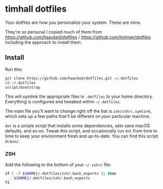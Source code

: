 # timhall dotfiles

Your dotfiles are how you personalize your system. These are mine.

They're so personal I copied much of them from https://github.com/haacked/dotfiles / https://github.com/holman/dotfiles including the approach to install them.

## Install

Run this:

```sh
git clone https://github.com/haacked/dotfiles.git ~/.dotfiles
cd ~/.dotfiles
script/bootstrap
```

This will symlink the appropriate files in `.dotfiles` to your home directory.
Everything is configured and tweaked within `~/.dotfiles`.

The main file you'll want to change right off the bat is `zsh/zshrc.symlink`,
which sets up a few paths that'll be different on your particular machine.

`dot` is a simple script that installs some dependencies, sets sane macOS
defaults, and so on. Tweak this script, and occasionally run `dot` from
time to time to keep your environment fresh and up-to-date. You can find
this script in `bin/`.

### ZSH

Add the following to the bottom of your `~/.zshrc` file:

```bash
if [ -f ${HOME}/.dotfiles/zsh/.bash_exports ]; then
  . ${HOME}/.dotfiles/zsh/.bash_exports
fi
```
